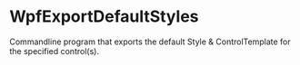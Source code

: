 # WpfExportDefaultStyles
Commandline program that exports the default Style &amp; ControlTemplate for the specified control(s).
